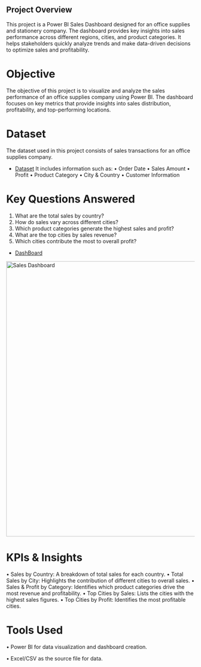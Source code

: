 
## Project Overview
This project is a Power BI Sales Dashboard designed for an office supplies and stationery company. The dashboard provides key insights into sales performance across different regions, cities, and product categories. It helps stakeholders quickly analyze trends and make data-driven decisions to optimize sales and profitability.
# Objective
The objective of this project is to visualize and analyze the sales performance of an office supplies company using Power BI. The dashboard focuses on key metrics that provide insights into sales distribution, profitability, and top-performing locations.

# Dataset
The dataset used in this project consists of sales transactions for an office supplies company.
- <a href="https://github.com/gayi3rajesh/Sales-Dashboard/blob/main/Sales%20Dataset.xlsx">Dataset</a>
It includes information such as:
•	Order Date
•	Sales Amount
•	Profit
•	Product Category
•	City & Country
•	Customer Information
# Key Questions Answered
1.	What are the total sales by country?
2.	How do sales vary across different cities?
3.	Which product categories generate the highest sales and profit?
4.	What are the top cities by sales revenue?
5.	Which cities contribute the most to overall profit?

- <a href="https://github.com/gayi3rajesh/Sales-Dashboard/blob/main/Sales%20Dashboard.png">DashBoard</a>
<img width="735" alt="Sales Dashboard" src="https://github.com/user-attachments/assets/b04b78a4-c4f2-4a5e-b06a-cf446a25ed20" />

# KPIs & Insights
•	Sales by Country: A breakdown of total sales for each country.
•	Total Sales by City: Highlights the contribution of different cities to overall sales.
•	Sales & Profit by Category: Identifies which product categories drive the most revenue and profitability.
•	Top Cities by Sales: Lists the cities with the highest sales figures.
•	Top Cities by Profit: Identifies the most profitable cities.
# Tools Used
•	Power BI for data visualization and dashboard creation.

•	Excel/CSV as the source file for data.
